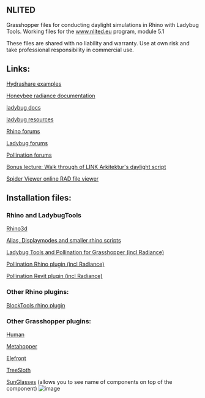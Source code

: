 ## NLITED
Grasshopper files for conducting daylight simulations in Rhino with Ladybug Tools. Working files for the www.nlited.eu program, module 5.1

These files are shared with no liability and warranty.
Use at own risk and take professional responsibility in commercial use.

## Links:
[Hydrashare examples](https://hydrashare.github.io/hydra/?keywords=HBExampleFiles)

[Honeybee radiance documentation](https://www.ladybug.tools/honeybee-radiance/docs/)

[ladybug docs](https://docs.ladybug.tools/)

[ladybug resources](https://www.ladybug.tools/resource.html)


[Rhino forums](https://discourse.mcneel.com)

[Ladybug forums](https://discourse.ladybug.tools)

[Pollination forums](https://discourse.pollination.cloud)

[Bonus lecture: Walk through of LINK Arkitektur's daylight script](https://io.linkarkitektur.com/en/news/daylight-simulation-script-runthrough)

[Spider Viewer online RAD file viewer](https://www.ladybug.tools/spider-rad-viewer/rad-viewer/r7/rad-viewer.html)


## Installation files:


### Rhino and LadybugTools
[Rhino3d](https://www.rhino3d.com/download/)

[Alias, Displaymodes and smaller rhino scripts](https://github.com/Sonderwoods/NLITED/raw/main/1.2%20Installing%20Rhino/Rhino%20Setup.zip)

[Ladybug Tools and Pollination for Grasshopper (incl Radiance)](https://www.pollination.cloud/grasshopper-plugin)

[Pollination Rhino plugin (incl Radiance)](https://www.pollination.cloud/rhino-plugin)

[Pollination Revit plugin (incl Radiance)](https://www.pollination.cloud/revit-plugin)

### Other Rhino plugins:
[BlockTools rhino plugin](https://github.com/ejnaren/rhinotools/tree/master/installer)

### Other Grasshopper plugins:
[Human](https://www.food4rhino.com/en/app/human)

[Metahopper](https://www.food4rhino.com/en/app/metahopper)

[Elefront](https://www.food4rhino.com/en/app/elefront)

[TreeSloth](https://www.food4rhino.com/en/app/treesloth)

[SunGlasses](https://www.food4rhino.com/en/app/sunglasses) (allows you to see name of components on top of the component)
![image](https://user-images.githubusercontent.com/19936679/157619115-4f60872d-3ab5-4b35-8c88-cbb6d51dc18a.png)



